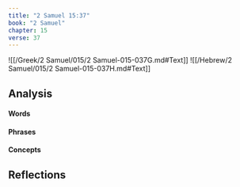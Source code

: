 ```yaml
---
title: "2 Samuel 15:37"
book: "2 Samuel"
chapter: 15
verse: 37
---
```

![[/Greek/2 Samuel/015/2 Samuel-015-037G.md#Text]]
![[/Hebrew/2 Samuel/015/2 Samuel-015-037H.md#Text]]

## Analysis

#### Words

#### Phrases

#### Concepts

## Reflections
